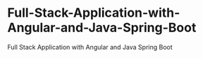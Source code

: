 # Full-Stack-Application-with-Angular-and-Java-Spring-Boot
Full Stack Application with Angular and Java Spring Boot
